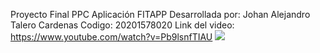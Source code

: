 Proyecto Final PPC
Aplicación FITAPP
Desarrollada por: Johan Alejandro Talero Cardenas
Codigo: 20201578020
Link del video: https://www.youtube.com/watch?v=Pb9lsnfTIAU
[![](https://markdown-videos.deta.dev/youtube/Pb9lsnfTIAU)](https://youtu.be/Pb9lsnfTIAU?si=PhsJfsD3L4mTP6X-)
